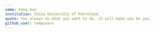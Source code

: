 ```yaml
---
name: Feng Guo
institution: China University of Petroleum
quote: You always do what you want to do, it will make you be you.
github_user: tempusaro
---
```

